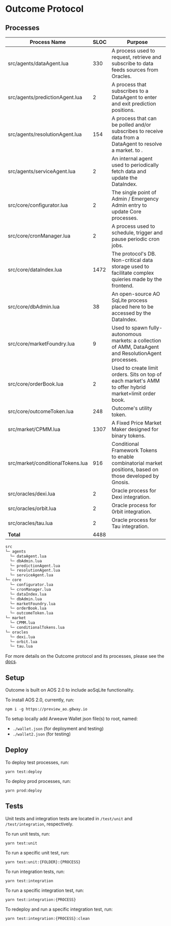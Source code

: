 # Outcome Protocol

## Processes

| Process Name                     | SLOC | Purpose                                                                                                                                                                                               |
| --------------------------------- | ---- | ----------------------------------------------------------------------------------------------------------------------------------------------------------------------------------------------------- |
| src/agents/dataAgent.lua             | 330  | A process used to request, retrieve and subscribe to data feeds sources from Oracles.                                                                                                                                |
| src/agents/predictionAgent.lua       | 2  | A process that subscribes to a DataAgent to enter and exit prediction positions.                                                                                                                              |
| src/agents/resolutionAgent.lua                     | 154   | A process that can be polled and/or subscribes to receive data from a DataAgent to resolve a market. to .                                                                                                                             |
| src/agents/serviceAgent.lua               | 2  | An internal agent used to periodically fetch data and update the DataIndex.                                                                                      |
| src/core/configurator.lua                | 2  | The single point of Admin / Emergency Admin entry to update Core processes.                                                 |
| src/core/cronManager.lua           | 2  | A process used to schedule, trigger and pause periodic cron jobs.                         |
| src/core/dataIndex.lua         | 1472   | The protocol's DB. Non-critical data storage used to facilitate complex quieries made by the frontend.                                                                                                                                                                   |
| src/core/dbAdmin.lua             | 38  | An open-source AO SqLite process placed here to be accessed by the DataIndex.                    |
| src/core/marketFoundry.lua             | 9  | Used to spawn fully-autonomous markets: a collection of AMM, DataAgent and ResolutionAgent processes. |
| src/core/orderBook.lua               | 2   | Used to create limit orders. Sits on top of each market's AMM to offer hybrid market+limit order book.                                                                                                                                                                    |
| src/core/outcomeToken.lua             | 248   | Outcome's utility token.                                                                                                                                             |
| src/market/CPMM.lua      | 1307  | A Fixed Price Market Maker designed for binary tokens.                                                                                                                                                                     |
| src/market/conditionalTokens.lua            | 916  | Conditional Framework Tokens to enable combinatorial market positions, based on those developed by Gnosis.                                                                                                                                                         |
| src/oracles/dexi.lua    | 2   | Oracle process for Dexi integration.                                                                                                                                                                   |
| src/oracles/orbit.lua | 2   | Oracle process for 0rbit integration.                                                                                                                                                                    |
| src/oracles/tau.lua     | 2   | Oracle process for Tau integration.                                                                                                                                                                                           |                         |
| **Total**                         | 4488 |

```ml
src
└─ agents
  └─ dataAgent.lua
  └─ dbAdmin.lua
  └─ predictionAgent.lua
  └─ resolutionAgent.lua
  └─ serviceAgent.lua
└─ core
  └─ configurator.lua
  └─ cronManager.lua
  └─ dataIndex.lua
  └─ dbAdmin.lua
  └─ marketFoundry.lua
  └─ orderBook.lua
  └─ outcomeToken.lua
└─ market
  └─ CPMM.lua
  └─ conditionalTokens.lua
└─ oracles
  └─ dexi.lua
  └─ orbit.lua
  └─ tau.lua 
```
For more details on the Outcome protocol and its processes, please see the [docs](https://docs.outcome.gg). 

## Setup

Outcome is built on AOS 2.0 to include aoSqLite functionality. 

To install AOS 2.0, currently, run: 
```
npm i -g https://preview_ao.g8way.io
```

To setup locally add Arweave Wallet json file(s) to root, named:
- `./wallet.json` (for deployment and testing)
- `./wallet2.json` (for testing)

## Deploy

To deploy test processes, run:
```
yarn test:deploy
```

To deploy prod processes, run:
```
yarn prod:deploy
```

## Tests

Unit tests and integration tests are located in `/test/unit` and `/test/integration`, respectively.

To run unit tests, run:
```
yarn test:unit
```

To run a specific unit test, run:
```
yarn test:unit:{FOLDER}:{PROCESS}
```

To run integration tests, run: 
```
yarn test:integration   
```

To run a specific integration test, run: 
```
yarn test:integration:{PROCESS}
```

To redeploy and run a specific integration test, run: 
```
yarn test:integration:{PROCESS}:clean
```